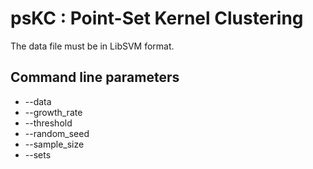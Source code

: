 psKC : Point-Set Kernel Clustering
==================================

The data file must be in LibSVM format.

Command line parameters
-----------------------

* --data <FQPN of data file>
* --growth_rate <value>
* --threshold <value>
* --random_seed <value>
* --sample_size <value>
* --sets <value>
